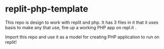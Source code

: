 # replit-php-template

This repo is design to work with replit and php. It has 3 files in it that it uses basis to make any that use, fire up a working PHP app on repl.it . 

Import this repo and use it as a model for creating PHP application to run on replit!
